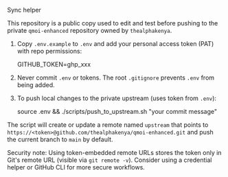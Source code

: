 Sync helper

This repository is a public copy used to edit and test before pushing to the private `qmoi-enhanced` repository owned by `thealphakenya`.

1. Copy `.env.example` to `.env` and add your personal access token (PAT) with repo permissions:

   GITHUB_TOKEN=ghp_xxx

2. Never commit `.env` or tokens. The root `.gitignore` prevents `.env` from being added.

3. To push local changes to the private upstream (uses token from `.env`):

   source .env && ./scripts/push_to_upstream.sh "your commit message"

The script will create or update a remote named `upstream` that points to `https://<token>@github.com/thealphakenya/qmoi-enhanced.git` and push the current branch to `main` by default.

Security note: Using token-embedded remote URLs stores the token only in Git's remote URL (visible via `git remote -v`). Consider using a credential helper or GitHub CLI for more secure workflows.
